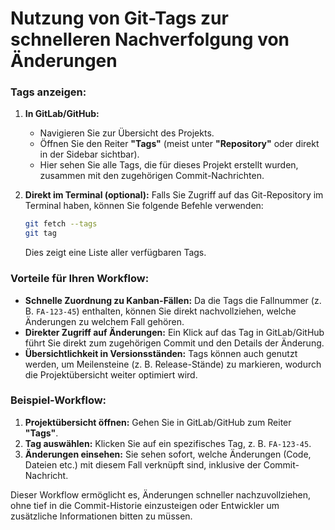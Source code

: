 
# Nutzung von Git-Tags zur schnelleren Nachverfolgung von Änderungen

### Tags anzeigen:
1. **In GitLab/GitHub:**
   - Navigieren Sie zur Übersicht des Projekts.
   - Öffnen Sie den Reiter **"Tags"** (meist unter **"Repository"** oder direkt in der Sidebar sichtbar).
   - Hier sehen Sie alle Tags, die für dieses Projekt erstellt wurden, zusammen mit den zugehörigen Commit-Nachrichten.

2. **Direkt im Terminal (optional):**
   Falls Sie Zugriff auf das Git-Repository im Terminal haben, können Sie folgende Befehle verwenden:
   ```bash
   git fetch --tags
   git tag
   ```
   Dies zeigt eine Liste aller verfügbaren Tags.

### Vorteile für Ihren Workflow:
- **Schnelle Zuordnung zu Kanban-Fällen:** Da die Tags die Fallnummer (z. B. `FA-123-45`) enthalten, können Sie direkt nachvollziehen, welche Änderungen zu welchem Fall gehören.
- **Direkter Zugriff auf Änderungen:** Ein Klick auf das Tag in GitLab/GitHub führt Sie direkt zum zugehörigen Commit und den Details der Änderung.
- **Übersichtlichkeit in Versionsständen:** Tags können auch genutzt werden, um Meilensteine (z. B. Release-Stände) zu markieren, wodurch die Projektübersicht weiter optimiert wird.

### Beispiel-Workflow:
1. **Projektübersicht öffnen:** Gehen Sie in GitLab/GitHub zum Reiter **"Tags"**.
2. **Tag auswählen:** Klicken Sie auf ein spezifisches Tag, z. B. `FA-123-45`.
3. **Änderungen einsehen:** Sie sehen sofort, welche Änderungen (Code, Dateien etc.) mit diesem Fall verknüpft sind, inklusive der Commit-Nachricht.

Dieser Workflow ermöglicht es, Änderungen schneller nachzuvollziehen, ohne tief in die Commit-Historie einzusteigen oder Entwickler um zusätzliche Informationen bitten zu müssen.
